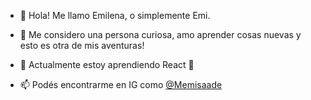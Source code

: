 - 👋 Hola! Me llamo Emilena, o simplemente Emi.
- 👀 Me considero una persona curiosa, amo aprender cosas nuevas y esto es otra de mis aventuras!
- 🌱 Actualmente estoy aprendiendo React 💖

- 📫 Podés encontrarme en IG como <a href="http://instagram.com/memisaade">@Memisaade</a>

<!---
memisaade/memisaade is a ✨ special ✨ repository because its `README.md` (this file) appears on your GitHub profile.
You can click the Preview link to take a look at your changes.
--->
